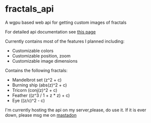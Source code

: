 # fractals_api
A wgpu based web api for getting custom images of fractals

For detailed api documentation see [this page](https://fractals.ciubix.xyz) 

Currently contains most of the features I planned including:
  - Customizable colors
  - Customizable position, zoom
  - Customizable image dimensions
        
  Contains the following fractals: 
  
  - Mandelbrot set (z^2 + c)
  - Burning ship (abs(z)^2 + c) 
  - Tricorn (conj(z)^2 + c)
  - Feather ((z^3 / 1 + z * z) + c)
  - Eye ((z/c)^2 - c)
  
I'm currently hosting the api on my server,please, do use it. 
If it is ever down, please msg me on [mastadon](https://tech.lgbt/@ciubix8513)
